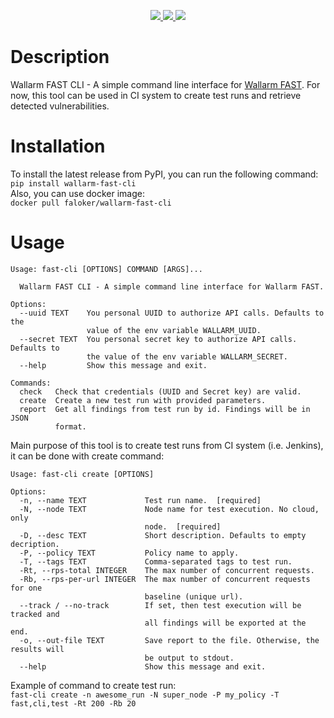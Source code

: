 <p align="center">
    <a href="https://pypi.org/project/wallarm-fast-cli/" alt="Package Version">
        <img src="https://img.shields.io/pypi/v/wallarm-fast-cli.svg?style=popout" />
    </a>
    <a href="https://pypi.org/project/wallarm-fast-cli/" alt="Package Downloads">
        <img src="https://img.shields.io/pypi/dm/wallarm-fast-cli.svg?style=popout" />
    </a>
     <a href="https://pypi.org/project/wallarm-fast-cli/" alt="Python Version">
        <img src="https://img.shields.io/pypi/pyversions/wallarm-fast-cli.svg" />
    </a>
</p>

# Description     
Wallarm FAST CLI - A simple command line interface for [Wallarm FAST](https://wallarm.com/products/fast/). For now, this tool can be used in CI system to create test runs and retrieve detected vulnerabilities.

# Installation
To install the latest release from PyPI, you can run the following command:   
`pip install wallarm-fast-cli`   
Also, you can use docker image:   
`docker pull faloker/wallarm-fast-cli`

# Usage
```
Usage: fast-cli [OPTIONS] COMMAND [ARGS]...

  Wallarm FAST CLI - A simple command line interface for Wallarm FAST.

Options:
  --uuid TEXT    You personal UUID to authorize API calls. Defaults to the
                 value of the env variable WALLARM_UUID.
  --secret TEXT  You personal secret key to authorize API calls. Defaults to
                 the value of the env variable WALLARM_SECRET.
  --help         Show this message and exit.

Commands:
  check   Check that credentials (UUID and Secret key) are valid.
  create  Create a new test run with provided parameters.
  report  Get all findings from test run by id. Findings will be in JSON
          format.
```

Main purpose of this tool is to create test runs from CI system (i.e. Jenkins), it can be done with create command:
```
Usage: fast-cli create [OPTIONS]

Options:
  -n, --name TEXT             Test run name.  [required]
  -N, --node TEXT             Node name for test execution. No cloud, only
                              node.  [required]
  -D, --desc TEXT             Short description. Defaults to empty decription.
  -P, --policy TEXT           Policy name to apply.
  -T, --tags TEXT             Comma-separated tags to test run.
  -Rt, --rps-total INTEGER    The max number of concurrent requests.
  -Rb, --rps-per-url INTEGER  The max number of concurrent requests for one
                              baseline (unique url).
  --track / --no-track        If set, then test execution will be tracked and
                              all findings will be exported at the end.
  -o, --out-file TEXT         Save report to the file. Otherwise, the results will
                              be output to stdout.
  --help                      Show this message and exit.
```
Example of command to create test run:   
`fast-cli create -n awesome_run -N super_node -P my_policy -T fast,cli,test -Rt 200 -Rb 20`